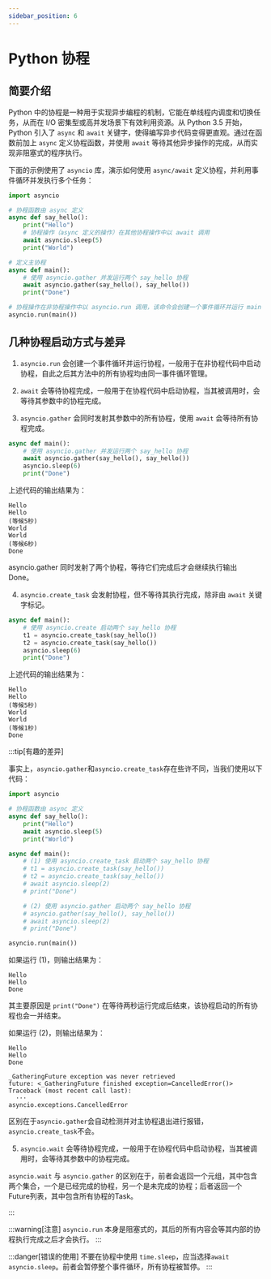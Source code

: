 ```yaml
---
sidebar_position: 6
---
```


# Python 协程

## 简要介绍

Python 中的协程是一种用于实现异步编程的机制，它能在单线程内调度和切换任务，从而在 I/O 密集型或高并发场景下有效利用资源。从 Python 3.5 开始，Python 引入了 ```async``` 和 ```await``` 关键字，使得编写异步代码变得更直观。通过在函数前加上 ```async``` 定义协程函数，并使用 ```await``` 等待其他异步操作的完成，从而实现非阻塞式的程序执行。

下面的示例使用了 ```asyncio``` 库，演示如何使用 ```async/await``` 定义协程，并利用事件循环并发执行多个任务：

```python
import asyncio

# 协程函数由 async 定义
async def say_hello():
    print("Hello")
    # 协程操作（async 定义的操作）在其他协程操作中以 await 调用
    await asyncio.sleep(5)
    print("World")

# 定义主协程
async def main():
    # 使用 asyncio.gather 并发运行两个 say_hello 协程
    await asyncio.gather(say_hello(), say_hello())
    print("Done")

# 协程操作在非协程操作中以 asyncio.run 调用，该命令会创建一个事件循环并运行 main 协程
asyncio.run(main())
```

## 几种协程启动方式与差异

1. ```asyncio.run``` 会创建一个事件循环并运行协程，一般用于在非协程代码中启动协程，自此之后其方法中的所有协程均由同一事件循环管理。

2. ```await``` 会等待协程完成，一般用于在协程代码中启动协程，当其被调用时，会等待其参数中的协程完成。

3. ```asyncio.gather``` 会同时发射其参数中的所有协程，使用 ```await``` 会等待所有协程完成。

```python
async def main():
    # 使用 asyncio.gather 并发运行两个 say_hello 协程
    await asyncio.gather(say_hello(), say_hello())
    asyncio.sleep(6)
    print("Done")
```

上述代码的输出结果为：

```
Hello
Hello
(等候5秒)
World
World
(等候6秒)
Done
```

asyncio.gather 同时发射了两个协程，等待它们完成后才会继续执行输出 Done。

4. ```asyncio.create_task``` 会发射协程，但不等待其执行完成，除非由 ```await``` 关键字标记。

```python
async def main():
    # 使用 asyncio.create 启动两个 say_hello 协程
    t1 = asyncio.create_task(say_hello())
    t2 = asyncio.create_task(say_hello())
    asyncio.sleep(6)
    print("Done")
```

上述代码的输出结果为：

```
Hello
Hello
(等候5秒)
World
World
(等候1秒)
Done
```

:::tip[有趣的差异]

事实上，```asyncio.gather```和```asyncio.create_task```存在些许不同，当我们使用以下代码：

```python
import asyncio

# 协程函数由 async 定义
async def say_hello():
    print("Hello")
    await asyncio.sleep(5)
    print("World")

async def main():
    # (1) 使用 asyncio.create_task 启动两个 say_hello 协程
    # t1 = asyncio.create_task(say_hello())
    # t2 = asyncio.create_task(say_hello())
    # await asyncio.sleep(2)
    # print("Done")

    # (2) 使用 asyncio.gather 启动两个 say_hello 协程
    # asyncio.gather(say_hello(), say_hello())
    # await asyncio.sleep(2)
    # print("Done")

asyncio.run(main())
```

如果运行 (1)，则输出结果为：

```
Hello
Hello
Done
```

其主要原因是 ```print("Done")``` 在等待两秒运行完成后结束，该协程启动的所有协程也会一并结束。

如果运行 (2)，则输出结果为：

```
Hello
Hello
Done

_GatheringFuture exception was never retrieved
future: <_GatheringFuture finished exception=CancelledError()>
Traceback (most recent call last):
  ···
asyncio.exceptions.CancelledError
```

区别在于```asyncio.gather```会自动检测并对主协程退出进行报错，```asyncio.create_task```不会。

5. ```asyncio.wait``` 会等待协程完成，一般用于在协程代码中启动协程，当其被调用时，会等待其参数中的协程完成。

```asyncio.wait``` 与 ```asyncio.gather``` 的区别在于，前者会返回一个元组，其中包含两个集合，一个是已经完成的协程，另一个是未完成的协程；后者返回一个Future列表，其中包含所有协程的Task。

:::

:::warning[注意]
```asyncio.run``` 本身是阻塞式的，其后的所有内容会等其内部的协程执行完成之后才会执行。
:::

:::danger[错误的使用]
不要在协程中使用 ```time.sleep```，应当选择```await asyncio.sleep```。前者会暂停整个事件循环，所有协程被暂停。
:::

## 